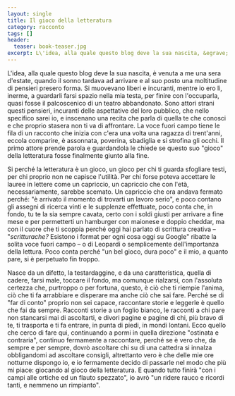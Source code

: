 ```yaml
---
layout: single
title: Il gioco della letteratura
category: racconto
tags: []
header: 
  teaser: book-teaser.jpg
excerpt: L\'idea, alla quale questo blog deve la sua nascita, &egrave; venuta a me una sera d'estate, quando il sonno tardava ad arrivare e al suo posto una moltitudine di pensieri presero forma. Si muovevano liberi e incuranti, mentre io ero l&igrave;, inerme, a guardarli farsi spazio nella mia testa, per finire con l\'occuparla, quasi fosse il palcoscenico di un teatro abbandonato.
---
```


L'idea, alla quale questo blog deve la sua nascita, &egrave; venuta a me una sera d'estate, quando il sonno tardava ad arrivare e al suo posto una moltitudine di pensieri presero forma. Si muovevano liberi e incuranti, mentre io ero l&igrave;, inerme, a guardarli farsi spazio nella mia testa, per finire con l'occuparla, quasi fosse il palcoscenico di un teatro abbandonato. Sono attori strani questi pensieri, incuranti delle aspettative del loro pubblico, che nello specifico sarei io, e inscenano una recita che parla di quella te che conosci e che proprio stasera non ti va di affrontare. La voce fuori campo tiene le fila di un racconto che inizia con c'era una volta una ragazza di trent'anni, eccola comparire, &egrave; assonnata, poverina, sbadiglia e si strofina gli occhi. Il primo attore prende parola e guardandola le chiede se questo suo "gioco" della letteratura fosse finalmente giunto alla fine.

Si perché la letteratura &egrave; un gioco, un gioco per chi ti guarda sfogliare testi, per chi proprio non ne capisce l'utilit&agrave;. Per chi forse poteva accettare le lauree in lettere come un capriccio, un capriccio che con l'et&agrave;, necessariamente, sarebbe scemato. Un capriccio che ora andava fermato perché: "&egrave; arrivato il momento di trovarti un lavoro serio", e poco contano gli assegni di ricerca vinti e le supplenze effettuate, poco conta che, in fondo, tu te la sia sempre cavata, certo con i soldi giusti per arrivare a fine mese e per permetterti un hamburger con maionese e doppio cheddar, ma con il cuore che ti scoppia perché oggi hai parlato di scrittura creativa – "*scritturache?* Esistono i format per ogni cosa oggi su Google" ribatte la solita voce fuori campo – o di Leopardi o semplicemente dell'importanza della lettura. Poco conta perché "un bel gioco, dura poco" e il mio, a quanto pare, si &egrave; perpetuato fin troppo.

Nasce da un difetto, la testardaggine, e da una caratteristica, quella di cadere, farsi male, toccare il fondo, ma comunque rialzarsi, con l'assoluta certezza che, purtroppo o per fortuna, questo, &egrave; ciò che ti riempie l'anima, ciò che ti fa arrabbiare e disperare ma anche ciò che sai fare. Perché se di "far di conto" proprio non sei capace, raccontare storie e leggerle &egrave; quello che fai da sempre. Racconti storie a un foglio bianco, le racconti a chi pare non stancarsi mai di ascoltarti, e divori pagine e pagine di chi, pi&ugrave; bravo di te, ti trasporta e ti fa entrare, in punta di piedi, in mondi lontani. Ecco quello che cerco di fare qui, continuando a pormi in quella direzione "ostinata e contraria", continuo fermamente a raccontare, perché se &egrave; vero che, da sempre e per sempre, dovrò ascoltare chi su di una cattedra si innalza obbligandomi ad ascoltare consigli, altrettanto vero &egrave; che delle mie ore notturne dispongo io, e io fermamente decido di passarle nel modo che pi&ugrave; mi piace: giocando al gioco della letteratura. E quando tutto finir&agrave; "con i campi alle ortiche ed un flauto spezzato", io avrò "un ridere rauco e ricordi tanti, e nemmeno un rimpianto".
